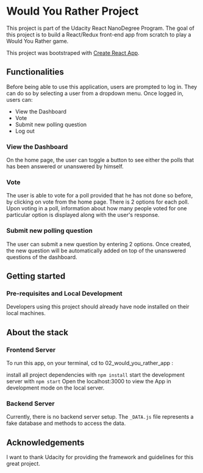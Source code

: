 # Would You Rather Project

This project is part of the Udacity React NanoDegree Program. The goal of this project is to build a React/Redux front-end app from scratch to play a Would You Rather game.

This project was bootstraped with [Create React App](https://github.com/facebook/create-react-app).

## Functionalities

Before being able to use this application, users are prompted to log in. They can do so by selecting a user from a dropdown menu.
Once logged in, users can:

- View the Dashboard
- Vote
- Submit new polling question
- Log out

### View the Dashboard

On the home page, the user can toggle a button to see either the polls that has been answered or unanswered by himself.

### Vote

The user is able to vote for a poll provided that he has not done so before, by clicking on vote from the home page. There is 2 options for each poll.
Upon voting in a poll, information about how many people voted for one particular option is displayed along with the user's response.

### Submit new polling question

The user can submit a new question by entering 2 options. Once created, the new question will be automatically added on top of the unanswered questions of the dashboard.

## Getting started

### Pre-requisites and Local Development

Developers using this project should already have node installed on their local machines.

## About the stack

### Frontend Server

To run this app, on your terminal, cd to 02_would_you_rather_app :

install all project dependencies with `npm install`
start the development server with `npm start`
Open the localhost:3000 to view the App in development mode on the local server.

### Backend Server

Currently, there is no backend server setup. The `_DATA.js` file represents a fake database and methods to access the data.

## Acknowledgements

I want to thank Udacity for providing the framework and guidelines for this great project.
